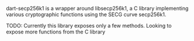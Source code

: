 dart-secp256k1 is a wrapper around libsecp256k1, a C library implementing various cryptographic functions using the SECG curve secp256k1.

TODO: Currently this library exposes only a few methods. Looking to expose more functions from the C library
